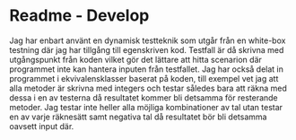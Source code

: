 
# Readme - Develop

Jag har enbart använt en dynamisk testteknik som utgår från en white-box testning där jag har tillgång till egenskriven kod. Testfall är då skrivna med utgångspunkt från koden vilket gör det lättare att hitta scenarion där programmet inte kan hantera inputen från testfallet. Jag har också delat in programmet i ekvivalensklasser baserat på koden, till exempel vet jag att alla metoder är skrivna med integers och testar således bara att räkna med dessa i en av testerna då resultatet kommer bli detsamma för resterande metoder. Jag testar inte heller alla möjliga kombinationer av tal utan testar en av varje räknesätt samt negativa tal då resultatet bör bli detsamma oavsett input där. 

